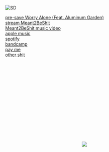 ![SD](https://github.com/stevedave4lyfe/stevedave4lyfe.github.io/assets/146142867/ab4616f5-7fb5-4749-9146-d9e734529073)

[pre-save Worry Alone (Feat. Aluminum Garden)](https://distrokid.com/hyperfollow/stevedave1/worry-alone)\
[stream Meant2BeShit](https://songwhip.com/stevedave/meant2beshit)\
[Meant2BeShit music video](https://www.youtube.com/watch?v=ickZGRUmUqk)\
[apple music](https://music.apple.com/ca/artist/stevedave/1449380033)\
[spotify](https://open.spotify.com/artist/1nqSO9rSzslDUzkdmts45p)\
[bandcamp](https://stevedave.bandcamp.com/)\
[pay me](https://PayPal.Me/stevedave4lyfe)\
[other shit](https://msha.ke/stevedave)
&nbsp;  
&nbsp;  
&nbsp;  
&nbsp;  
&nbsp;  
&nbsp;  
&nbsp;  
&nbsp;  
&nbsp;  
&nbsp;  
&nbsp;  
&nbsp;  
&nbsp;  
&nbsp;  
&nbsp;  
&nbsp;  
<p></p>
<p align="center">
  <img src="https://github.com/stevedave4lyfe/stevedave4lyfe.github.io/assets/146142867/e19a1890-275f-45db-a3ec-c43c323f88e1"/>
</p>

